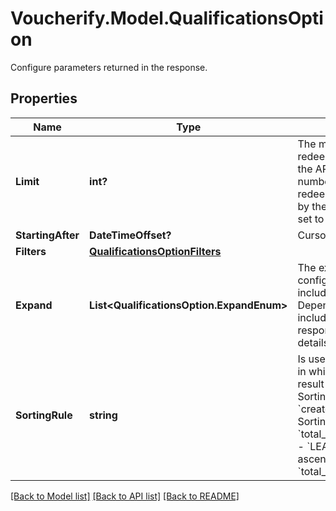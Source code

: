 # Voucherify.Model.QualificationsOption
Configure parameters returned in the response.

## Properties

Name | Type | Description | Notes
------------ | ------------- | ------------- | -------------
**Limit** | **int?** | The maximum number of redeemables to be returned in the API request. The actual number of returned redeemables will be determined by the API. The default value is set to 5 | [optional] 
**StartingAfter** | **DateTimeOffset?** | Cursor used for paging. | [optional] 
**Filters** | [**QualificationsOptionFilters**](QualificationsOptionFilters.md) |  | [optional] 
**Expand** | **List&lt;QualificationsOption.ExpandEnum&gt;** | The expand array lets you configure the parameters included in the response. Depending on the strings included in the array, the response will contain different details.   | **Expand Option** | **Response Body** | |:- --|:- --| | [&#x60;\&quot;redeemable\&quot;&#x60;] | Returns the redeemables&#39;:&lt;br&gt;- metadata&lt;br&gt;- redeemable name,&lt;br&gt;- campaign name,&lt;br&gt;- campaign ID| | [&#x60;\&quot;category\&quot;&#x60;] | - Returns an expanded &#x60;categories&#x60; object, showing details about the category. | | [&#x60;\&quot;validation_rules\&quot;&#x60;] | - Returns an expanded &#x60;validation_rules&#x60; object, showing details about the validation rules. | | [optional] 
**SortingRule** | **string** | Is used to determine the order in which data is displayed in the result array.    - &#x60;DEFAULT&#x60; - Sorting descending by &#x60;created_at&#x60;   - &#x60;BEST_DEAL&#x60; - Sorting descending by &#x60;total_applied_discount_amount&#x60;   - &#x60;LEAST_DEAL&#x60; - Sorting ascending by &#x60;total_applied_discount_amount&#x60; | [optional] 

[[Back to Model list]](../README.md#documentation-for-models) [[Back to API list]](../README.md#documentation-for-api-endpoints) [[Back to README]](../README.md)

